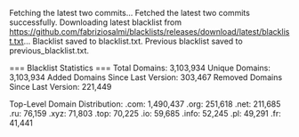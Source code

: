 Fetching the latest two commits...
Fetched the latest two commits successfully.
Downloading latest blacklist from https://github.com/fabriziosalmi/blacklists/releases/download/latest/blacklist.txt...
Blacklist saved to blacklist.txt.
Previous blacklist saved to previous_blacklist.txt.

=== Blacklist Statistics ===
Total Domains: 3,103,934
Unique Domains: 3,103,934
Added Domains Since Last Version: 303,467
Removed Domains Since Last Version: 221,449

Top-Level Domain Distribution:
  .com: 1,490,437
  .org: 251,618
  .net: 211,685
  .ru: 76,159
  .xyz: 71,803
  .top: 70,225
  .io: 59,685
  .info: 52,245
  .pl: 49,291
  .fr: 41,441

